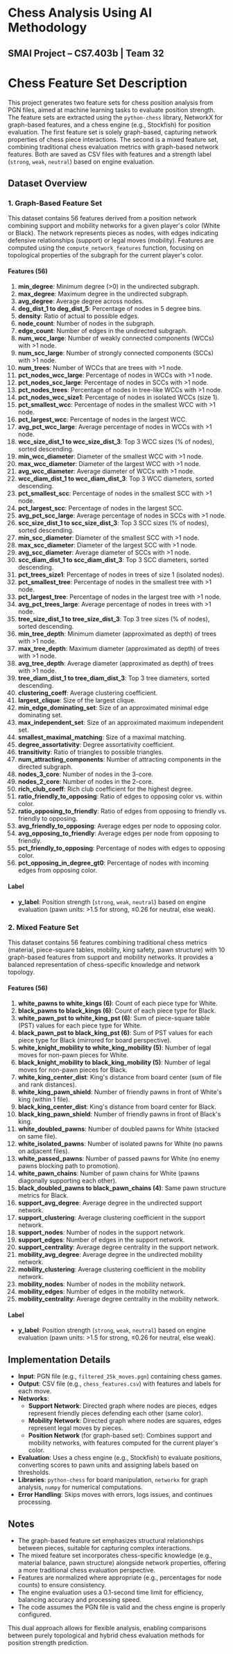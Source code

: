 
# Chess Analysis Using AI Methodology
## SMAI Project – CS7.403b | Team 32


# Chess Feature Set Description

This project generates two feature sets for chess position analysis from PGN files, aimed at machine learning tasks to evaluate position strength. The feature sets are extracted using the `python-chess` library, NetworkX for graph-based features, and a chess engine (e.g., Stockfish) for position evaluation. The first feature set is solely graph-based, capturing network properties of chess piece interactions. The second is a mixed feature set, combining traditional chess evaluation metrics with graph-based network features. Both are saved as CSV files with features and a strength label (`strong`, `weak`, `neutral`) based on engine evaluation.

## Dataset Overview

### 1. Graph-Based Feature Set
This dataset contains 56 features derived from a position network combining support and mobility networks for a given player's color (White or Black). The network represents pieces as nodes, with edges indicating defensive relationships (support) or legal moves (mobility). Features are computed using the `compute_network_features` function, focusing on topological properties of the subgraph for the current player's color.

#### Features (56)
1. **min_degree**: Minimum degree (>0) in the undirected subgraph.
2. **max_degree**: Maximum degree in the undirected subgraph.
3. **avg_degree**: Average degree across nodes.
4. **deg_dist_1 to deg_dist_5**: Percentage of nodes in 5 degree bins.
5. **density**: Ratio of actual to possible edges.
6. **node_count**: Number of nodes in the subgraph.
7. **edge_count**: Number of edges in the undirected subgraph.
8. **num_wcc_large**: Number of weakly connected components (WCCs) with >1 node.
9. **num_scc_large**: Number of strongly connected components (SCCs) with >1 node.
10. **num_trees**: Number of WCCs that are trees with >1 node.
11. **pct_nodes_wcc_large**: Percentage of nodes in WCCs with >1 node.
12. **pct_nodes_scc_large**: Percentage of nodes in SCCs with >1 node.
13. **pct_nodes_trees**: Percentage of nodes in tree-like WCCs with >1 node.
14. **pct_nodes_wcc_size1**: Percentage of nodes in isolated WCCs (size 1).
15. **pct_smallest_wcc**: Percentage of nodes in the smallest WCC with >1 node.
16. **pct_largest_wcc**: Percentage of nodes in the largest WCC.
17. **avg_pct_wcc_large**: Average percentage of nodes in WCCs with >1 node.
18. **wcc_size_dist_1 to wcc_size_dist_3**: Top 3 WCC sizes (% of nodes), sorted descending.
19. **min_wcc_diameter**: Diameter of the smallest WCC with >1 node.
20. **max_wcc_diameter**: Diameter of the largest WCC with >1 node.
21. **avg_wcc_diameter**: Average diameter of WCCs with >1 node.
22. **wcc_diam_dist_1 to wcc_diam_dist_3**: Top 3 WCC diameters, sorted descending.
23. **pct_smallest_scc**: Percentage of nodes in the smallest SCC with >1 node.
24. **pct_largest_scc**: Percentage of nodes in the largest SCC.
25. **avg_pct_scc_large**: Average percentage of nodes in SCCs with >1 node.
26. **scc_size_dist_1 to scc_size_dist_3**: Top 3 SCC sizes (% of nodes), sorted descending.
27. **min_scc_diameter**: Diameter of the smallest SCC with >1 node.
28. **max_scc_diameter**: Diameter of the largest SCC with >1 node.
29. **avg_scc_diameter**: Average diameter of SCCs with >1 node.
30. **scc_diam_dist_1 to scc_diam_dist_3**: Top 3 SCC diameters, sorted descending.
31. **pct_trees_size1**: Percentage of nodes in trees of size 1 (isolated nodes).
32. **pct_smallest_tree**: Percentage of nodes in the smallest tree with >1 node.
33. **pct_largest_tree**: Percentage of nodes in the largest tree with >1 node.
34. **avg_pct_trees_large**: Average percentage of nodes in trees with >1 node.
35. **tree_size_dist_1 to tree_size_dist_3**: Top 3 tree sizes (% of nodes), sorted descending.
36. **min_tree_depth**: Minimum diameter (approximated as depth) of trees with >1 node.
37. **max_tree_depth**: Maximum diameter (approximated as depth) of trees with >1 node.
38. **avg_tree_depth**: Average diameter (approximated as depth) of trees with >1 node.
39. **tree_diam_dist_1 to tree_diam_dist_3**: Top 3 tree diameters, sorted descending.
40. **clustering_coeff**: Average clustering coefficient.
41. **largest_clique**: Size of the largest clique.
42. **min_edge_dominating_set**: Size of an approximated minimal edge dominating set.
43. **max_independent_set**: Size of an approximated maximum independent set.
44. **smallest_maximal_matching**: Size of a maximal matching.
45. **degree_assortativity**: Degree assortativity coefficient.
46. **transitivity**: Ratio of triangles to possible triangles.
47. **num_attracting_components**: Number of attracting components in the directed subgraph.
48. **nodes_3_core**: Number of nodes in the 3-core.
49. **nodes_2_core**: Number of nodes in the 2-core.
50. **rich_club_coeff**: Rich club coefficient for the highest degree.
51. **ratio_friendly_to_opposing**: Ratio of edges to opposing color vs. within color.
52. **ratio_opposing_to_friendly**: Ratio of edges from opposing to friendly vs. friendly to opposing.
53. **avg_friendly_to_opposing**: Average edges per node to opposing color.
54. **avg_opposing_to_friendly**: Average edges per node from opposing to friendly.
55. **pct_friendly_to_opposing**: Percentage of nodes with edges to opposing color.
56. **pct_opposing_in_degree_gt0**: Percentage of nodes with incoming edges from opposing color.

#### Label
- **y_label**: Position strength (`strong`, `weak`, `neutral`) based on engine evaluation (pawn units: >1.5 for strong, ≤0.26 for neutral, else weak).

### 2. Mixed Feature Set
This dataset contains 56 features combining traditional chess metrics (material, piece-square tables, mobility, king safety, pawn structure) with 10 graph-based features from support and mobility networks. It provides a balanced representation of chess-specific knowledge and network topology.

#### Features (56)
1. **white_pawns to white_kings (6)**: Count of each piece type for White.
2. **black_pawns to black_kings (6)**: Count of each piece type for Black.
3. **white_pawn_pst to white_king_pst (6)**: Sum of piece-square table (PST) values for each piece type for White.
4. **black_pawn_pst to black_king_pst (6)**: Sum of PST values for each piece type for Black (mirrored for board perspective).
5. **white_knight_mobility to white_king_mobility (5)**: Number of legal moves for non-pawn pieces for White.
6. **black_knight_mobility to black_king_mobility (5)**: Number of legal moves for non-pawn pieces for Black.
7. **white_king_center_dist**: King's distance from board center (sum of file and rank distances).
8. **white_king_pawn_shield**: Number of friendly pawns in front of White's king (within 1 file).
9. **black_king_center_dist**: King's distance from board center for Black.
10. **black_king_pawn_shield**: Number of friendly pawns in front of Black's king.
11. **white_doubled_pawns**: Number of doubled pawns for White (stacked on same file).
12. **white_isolated_pawns**: Number of isolated pawns for White (no pawns on adjacent files).
13. **white_passed_pawns**: Number of passed pawns for White (no enemy pawns blocking path to promotion).
14. **white_pawn_chains**: Number of pawn chains for White (pawns diagonally supporting each other).
15. **black_doubled_pawns to black_pawn_chains (4)**: Same pawn structure metrics for Black.
16. **support_avg_degree**: Average degree in the undirected support network.
17. **support_clustering**: Average clustering coefficient in the support network.
18. **support_nodes**: Number of nodes in the support network.
19. **support_edges**: Number of edges in the support network.
20. **support_centrality**: Average degree centrality in the support network.
21. **mobility_avg_degree**: Average degree in the undirected mobility network.
22. **mobility_clustering**: Average clustering coefficient in the mobility network.
23. **mobility_nodes**: Number of nodes in the mobility network.
24. **mobility_edges**: Number of edges in the mobility network.
25. **mobility_centrality**: Average degree centrality in the mobility network.

#### Label
- **y_label**: Position strength (`strong`, `weak`, `neutral`) based on engine evaluation (pawn units: >1.5 for strong, ≤0.26 for neutral, else weak).

## Implementation Details
- **Input**: PGN file (e.g., `filtered_25k_moves.pgn`) containing chess games.
- **Output**: CSV file (e.g., `chess_features.csv`) with features and labels for each move.
- **Networks**:
  - **Support Network**: Directed graph where nodes are pieces, edges represent friendly pieces defending each other (same color).
  - **Mobility Network**: Directed graph where nodes are squares, edges represent legal moves by pieces.
  - **Position Network** (for graph-based set): Combines support and mobility networks, with features computed for the current player's color.
- **Evaluation**: Uses a chess engine (e.g., Stockfish) to evaluate positions, converting scores to pawn units and assigning labels based on thresholds.
- **Libraries**: `python-chess` for board manipulation, `networkx` for graph analysis, `numpy` for numerical computations.
- **Error Handling**: Skips moves with errors, logs issues, and continues processing.

## Notes
- The graph-based feature set emphasizes structural relationships between pieces, suitable for capturing complex interactions.
- The mixed feature set incorporates chess-specific knowledge (e.g., material balance, pawn structure) alongside network properties, offering a more traditional chess evaluation perspective.
- Features are normalized where appropriate (e.g., percentages for node counts) to ensure consistency.
- The engine evaluation uses a 0.1-second time limit for efficiency, balancing accuracy and processing speed.
- The code assumes the PGN file is valid and the chess engine is properly configured.

This dual approach allows for flexible analysis, enabling comparisons between purely topological and hybrid chess evaluation methods for position strength prediction.